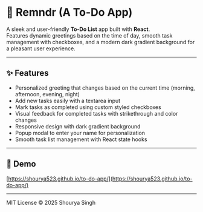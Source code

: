 # 🚀 Remndr (A To-Do App)

A sleek and user-friendly **To-Do List** app built with **React**.  
Features dynamic greetings based on the time of day, smooth task management with checkboxes, and a modern dark gradient background for a pleasant user experience.

---

## ✨ Features

- Personalized greeting that changes based on the current time (morning, afternoon, evening, night)
- Add new tasks easily with a textarea input
- Mark tasks as completed using custom styled checkboxes
- Visual feedback for completed tasks with strikethrough and color changes
- Responsive design with dark gradient background
- Popup modal to enter your name for personalization
- Smooth task list management with React state hooks

---

## 🔗 Demo

[https://shourya523.github.io/to-do-app/](https://shourya523.github.io/to-do-app/)

---

MIT License © 2025 Shourya Singh
